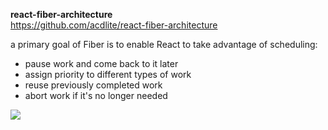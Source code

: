 **react-fiber-architecture**  
https://github.com/acdlite/react-fiber-architecture  

a primary goal of Fiber is to enable React to take advantage of scheduling:  
- pause work and come back to it later
- assign priority to different types of work
- reuse previously completed work
- abort work if it's no longer needed

![](1.png)
